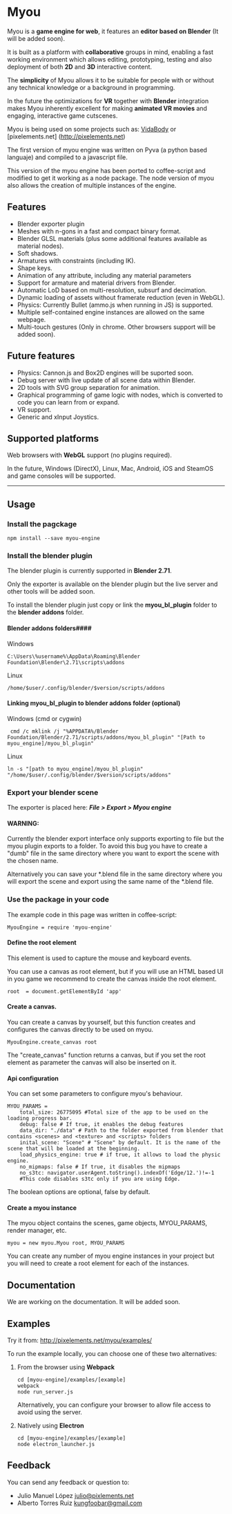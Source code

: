 # Myou

Myou is a __game engine for web__, it features an __editor based on Blender__
(It will be added soon).

It is built as a platform with __collaborative__ groups in mind, enabling a fast working environment which allows editing, prototyping, testing and also deployment of both __2D__ and __3D__ interactive content.

The __simplicity__ of Myou allows it to be suitable for people with or without any technical knowledge or a background in programming.

In the future the optimizations for __VR__ together with __Blender__ integration makes Myou inherently excellent for making __animated VR movies__ and engaging, interactive game cutscenes.

Myou is being used on some projects such as: [VidaBody](http://vidasystems.com/vidabody/) or [pixelements.net] (http://pixelements.net)

The first version of myou engine was written on Pyva (a python based languaje) and compiled to a javascript file.

This version of the myou engine has been ported to coffee-script and modified to
get it working as a node package. The node version of myou also allows the creation of
multiple instances of the engine.

## Features
* Blender exporter plugin
* Meshes with n-gons in a fast and compact binary format.
* Blender GLSL materials (plus some additional features available as material nodes).
* Soft shadows.
* Armatures with constraints (including IK).
* Shape keys.
* Animation of any attribute, including any material parameters
* Support for armature and material drivers from Blender.
* Automatic LoD based on multi-resolution, subsurf and decimation.
* Dynamic loading of assets without framerate reduction (even in WebGL).
* Physics: Currently Bullet (ammo.js when running in JS) is supported.
* Multiple self-contained engine instances are allowed on the same webpage.
* Multi-touch gestures (Only in chrome. Other browsers support will be added soon).


## Future features
* Physics: Cannon.js and Box2D engines will be suported soon.
* Debug server with live update of all scene data within Blender.
* 2D tools with SVG group separation for animation.
* Graphical programming of game logic with nodes, which is converted to code
you can learn from or expand.
* VR support.
* Generic and xInput Joystics.


## Supported platforms
Web browsers with __WebGL__ support (no plugins required).

In the future, Windows (DirectX), Linux, Mac, Android, iOS and SteamOS
and game consoles will be supported.

-----
## Usage
### Install the pagckage
```
npm install --save myou-engine
```

### Install the blender plugin
The blender plugin is currently supported in __Blender 2.71__.

Only the exporter is available on the blender plugin but the live server and other
tools will be added soon.

To install the blender plugin just copy or link the __myou_bl_plugin__ folder to the __blender addons__ folder.

#### Blender addons folders####

Windows
```
C:\Users\%username%\AppData\Roaming\Blender Foundation\Blender\2.71\scripts\addons
```

Linux
```
/home/$user/.config/blender/$version/scripts/addons
```

#### Linking myou_bl_plugin to blender addons folder (optional)
Windows (cmd or cygwin)
```
 cmd /c mklink /j "%APPDATA%/Blender Foundation/Blender/2.71/scripts/addons/myou_bl_plugin" "[Path to myou_engine]/myou_bl_plugin"
```

Linux
```
ln -s "[path to myou_engine]/myou_bl_plugin" "/home/$user/.config/blender/$version/scripts/addons" 
```

### Export your blender scene
The exporter is placed here: *__File > Export > Myou engine__*

#### WARNING:
Currently the blender export interface only supports exporting to file but the
myou plugin exports to a folder. To avoid this bug you have to create a "dumb"
file in the same directory where you want to export the scene with the chosen name.

Alternatively you can save your \*.blend file in the same directory
where you will export the scene and export using the same name of the \*.blend file.

### Use the package in your code
The example code in this page was written in coffee-script:
```coffee-script
MyouEngine = require 'myou-engine'
```

#### Define the root element
This element is used to capture the mouse and keyboard events.

You can use a canvas as root element, but if you will use an HTML based UI in
you game we recommend to create the canvas inside the root element.

```coffee-script
root  = document.getElementById 'app'
```

#### Create a canvas.
You can create a canvas by yourself, but this function creates and configures
the canvas directly to be used on myou.

```coffee-script
MyouEngine.create_canvas root
```
The "create_canvas" function returns a canvas, but if you set the root element
as parameter the canvas will also be inserted on it.

#### Api configuration
You can set some parameters to configure myou's behaviour.

```coffee-script
MYOU_PARAMS =
    total_size: 26775095 #Total size of the app to be used on the loading progress bar.
    debug: false # If true, it enables the debug features
    data_dir: "./data" # Path to the folder exported from blender that contains <scenes> and <texture> and <scripts> folders
    inital_scene: "Scene" # "Scene" by default. It is the name of the scene that will be loaded at the beginning.
    load_physics_engine: true # if true, it allows to load the physic engine.
    no_mipmaps: false # If true, it disables the mipmaps
    no_s3tc: navigator.userAgent.toString().indexOf('Edge/12.')!=-1
    #This code disables s3tc only if you are using Edge.
```
The boolean options are optional, false by default.

#### Create a myou instance
The myou object contains the scenes, game objects, MYOU_PARAMS, render manager, etc.
```coffee-script
myou = new myou.Myou root, MYOU_PARAMS
```
You can create any number of myou engine instances in your project but you will
need to create a root element for each of the instances.

## Documentation
We are working on the documentation. It will be added soon.

## Examples
Try it from:
<http://pixelements.net/myou/examples/>

To run the example locally, you can choose one of these two alternatives:

1. From the browser using __Webpack__

    ```
    cd [myou-engine]/examples/[example]
    webpack
    node run_server.js
    ```

    Alternatively, you can configure your browser to allow file access to avoid using the server.

2. Natively using __Electron__

    ```
    cd [myou-engine]/examples/[example]
    node electron_launcher.js
    ```

## Feedback

You can send any feedback or question to:
* Julio Manuel López <julio@pixlements.net>
* Alberto Torres Ruiz <kungfoobar@gmail.com>
